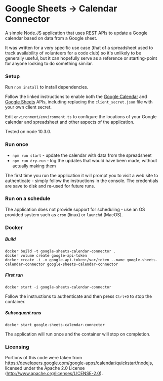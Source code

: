 # Google Sheets → Calendar Connector

A simple Node.JS application that uses REST APIs to update a Google calendar based on data from a Google sheet.

It was written for a very specific use case (that of a spreadsheet used to track availability of volunteers for a code club) so it's unlikely to be generally useful, but it can hopefully serve as a reference or starting-point for anyone looking to do something similar.

### Setup ###

Run `npm install` to install dependencies.

Follow the linked instructions to enable both the [Google Calendar](https://developers.google.com/google-apps/calendar/quickstart/nodejs) and [Google Sheets](https://developers.google.com/sheets/api/quickstart/nodejs) APIs, including replacing the `client_secret.json` file with your own client secret.

Edit `environment/environment.ts` to configure the locations of your Google calendar and spreadsheet and other
aspects of the application.

Tested on node 10.3.0.

### Run once ###

* `npm run start` - update the calendar with data from the spreadsheet
* `npm run dry-run` - log the updates that would have been made, without actually making them

The first time you run the application it will prompt you to visit a web site to authenticate - simply follow the instructions
in the console.  The credentials are save to disk and re-used for future runs.

### Run on a schedule ###

The application does not provide support for scheduling - use an OS provided system such as `cron` (linux) or `launchd` (MacOS).

### Docker ###

##### Build #####

    docker build -t google-sheets-calendar-connector .
    docker volume create google-api-token
    docker create -i -v google-api-token:/var/token --name google-sheets-calendar-connector google-sheets-calendar-connector

##### First run #####

    docker start -i google-sheets-calendar-connector

Follow the instructions to authenticate and then press `Ctrl+D` to stop the container.

##### Subsequent runs #####

    docker start google-sheets-calendar-connector

The application will run once and the container will stop  on completion.

### Licensing

Portions of this code were taken from https://developers.google.com/google-apps/calendar/quickstart/nodejs,
licensed under the Apache 2.0 License (http://www.apache.org/licenses/LICENSE-2.0).
